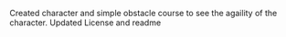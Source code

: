 Created character and simple obstacle course to see the agaility of the character. Updated License and readme